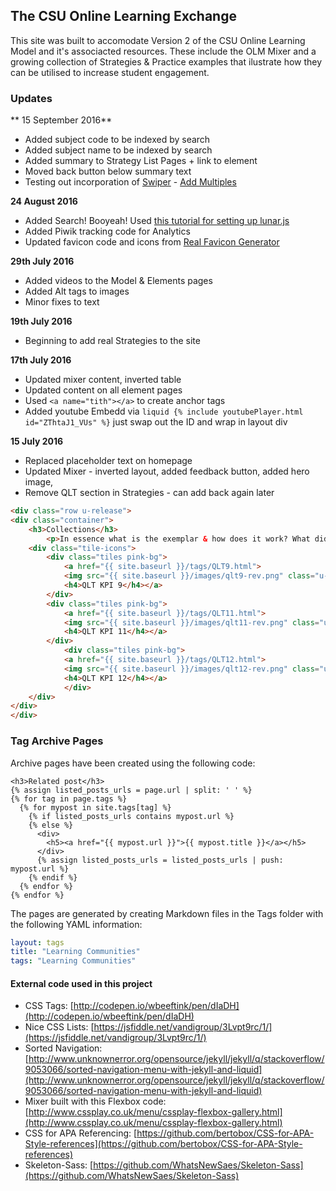 ## The CSU Online Learning Exchange

This site was built to accomodate Version 2 of the CSU Online Learning Model and it's associacted resources. These include the OLM Mixer and a growing collection of Strategies & Practice examples that ilustrate how they can be utilised to increase student engagement. 


### Updates

** 15 September 2016**

- Added subject code to be indexed by search
- Added subject name to be indexed by search
- Added summary to Strategy List Pages + link to element
- Moved back button below summary text
- Testing out incorporation of [Swiper](http://idangero.us/swiper/) - [Add Multiples](https://github.com/nolimits4web/Swiper/blob/master/demos/24-multiple-swipers.html) 

**24 August 2016**

- Added Search! Booyeah! Used [this tutorial for setting up lunar.js](http://jekyll.tips/jekyll-casts/jekyll-search-using-lunr-js/)
- Added Piwik tracking code for Analytics
- Updated favicon code and icons from [Real Favicon Generator](http://realfavicongenerator.net/)

**29th July 2016**

- Added videos to the Model & Elements pages
- Added Alt tags to images
- Minor fixes to text

**19th July 2016**

- Beginning to add real Strategies to the site

**17th July 2016**

- Updated mixer content, inverted table
- Updated content on all element pages
- Used ```<a name="tith"></a>``` to create anchor tags
- Added youtube Embedd via ```liquid {% include youtubePlayer.html id="ZThtaJ1_VUs" %}``` just swap out the ID and wrap in layout div

**15 July 2016**

- Replaced placeholder text on homepage
- Updated Mixer - inverted layout, added feedback button, added hero image, 
- Remove QLT section in Strategies - can add back again later

```html
<div class="row u-release">
<div class="container">
    <h3>Collections</h3>
        <p>In essence what is the exemplar & how does it work? What did you ask the learners to do? How did they interact? What are the key points and critical factors? Explain it simply and clearly. ?</p>
    <div class="tile-icons">
        <div class="tiles pink-bg">
            <a href="{{ site.baseurl }}/tags/QLT9.html">
            <img src="{{ site.baseurl }}/images/qlt9-rev.png" class="u-full-width">
            <h4>QLT KPI 9</h4></a>
        </div>
        <div class="tiles pink-bg">
            <a href="{{ site.baseurl }}/tags/QLT11.html">
            <img src="{{ site.baseurl }}/images/qlt11-rev.png" class="u-full-width">
            <h4>QLT KPI 11</h4></a>
        </div>
            <div class="tiles pink-bg">
            <a href="{{ site.baseurl }}/tags/QLT12.html">
            <img src="{{ site.baseurl }}/images/qlt12-rev.png" class="u-full-width">
            <h4>QLT KPI 12</h4></a>
            </div>
    </div>
</div>
</div>    
```


### Tag Archive Pages

Archive pages have been created using the following code:

````liquid
<h3>Related post</h3>
{% assign listed_posts_urls = page.url | split: ' ' %}
{% for tag in page.tags %}
  {% for mypost in site.tags[tag] %}
    {% if listed_posts_urls contains mypost.url %}
    {% else %}
      <div>
        <h5><a href="{{ mypost.url }}">{{ mypost.title }}</a></h5>
      </div>
      {% assign listed_posts_urls = listed_posts_urls | push: mypost.url %}
    {% endif %}
  {% endfor %}
{% endfor %}
````

The pages are generated by creating Markdown files in the Tags folder with the following YAML information:

````yaml
layout: tags
title: "Learning Communities"
tags: "Learning Communities"
````

#### External code used in this project

- CSS Tags: [http://codepen.io/wbeeftink/pen/dIaDH](http://codepen.io/wbeeftink/pen/dIaDH)
- Nice CSS Lists: [https://jsfiddle.net/vandigroup/3Lvpt9rc/1/](https://jsfiddle.net/vandigroup/3Lvpt9rc/1/)
- Sorted Navigation: [http://www.unknownerror.org/opensource/jekyll/jekyll/q/stackoverflow/9053066/sorted-navigation-menu-with-jekyll-and-liquid](http://www.unknownerror.org/opensource/jekyll/jekyll/q/stackoverflow/9053066/sorted-navigation-menu-with-jekyll-and-liquid)
- Mixer built with this Flexbox code: [http://www.cssplay.co.uk/menu/cssplay-flexbox-gallery.html](http://www.cssplay.co.uk/menu/cssplay-flexbox-gallery.html)
- CSS for APA Referencing: [https://github.com/bertobox/CSS-for-APA-Style-references](https://github.com/bertobox/CSS-for-APA-Style-references)
- Skeleton-Sass: [https://github.com/WhatsNewSaes/Skeleton-Sass](https://github.com/WhatsNewSaes/Skeleton-Sass)